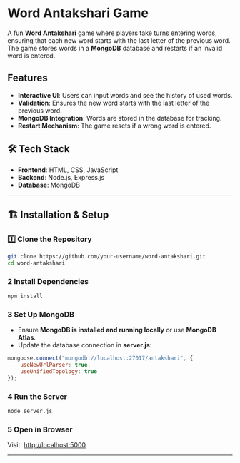 # Word Antakshari Game

A fun **Word Antakshari** game where players take turns entering words, ensuring that each new word starts with the last letter of the previous word. The game stores words in a **MongoDB** database and restarts if an invalid word is entered.

## Features
- **Interactive UI**: Users can input words and see the history of used words.
- **Validation**: Ensures the new word starts with the last letter of the previous word.
- **MongoDB Integration**: Words are stored in the database for tracking.
- **Restart Mechanism**: The game resets if a wrong word is entered.

## 🛠 Tech Stack
- **Frontend**: HTML, CSS, JavaScript
- **Backend**: Node.js, Express.js
- **Database**: MongoDB

---

## 🏗 Installation & Setup

### 1️⃣ Clone the Repository
```bash
git clone https://github.com/your-username/word-antakshari.git
cd word-antakshari
```

### 2️ Install Dependencies
```bash
npm install
```

### 3️ Set Up MongoDB
- Ensure **MongoDB is installed and running locally** or use **MongoDB Atlas**.
- Update the database connection in **server.js**:
```javascript
mongoose.connect("mongodb://localhost:27017/antakshari", {
    useNewUrlParser: true,
    useUnifiedTopology: true
});
```

### 4️ Run the Server
```bash
node server.js
```

### 5️ Open in Browser
Visit: [http://localhost:5000](http://localhost:5000)

---

